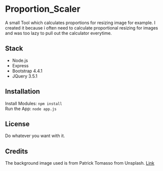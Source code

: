 # Proportion_Scaler
A small Tool which calculates proportions for resizing image for example. I created it because i often need to calculate proportional resizing for images and was too lazy to pull out the calculator everytime. 

## Stack
* Node.js
* Express
* Bootstrap 4.4.1
* JQuery 3.5.1

## Installation
Install Modules: `npm install`  
Run the App: `node app.js`

## License
Do whatever you want with it.

## Credits
The background image used is from Patrick Tomasso from Unsplash.
[Link](https://unsplash.com/@impatrickt)
